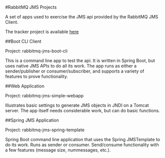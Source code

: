 #RabbitMQ JMS Projects

A set of apps used to exercise the JMS api provided by the RabbitMQ JMS Client.

The tracker project is available [here](https://www.pivotaltracker.com/n/projects/1540055)

##Boot CLI Client

Project: rabbitmq-jms-boot-cli

This is a command line app to test the api.  It is written in Spring Boot, but uses native JMS APIs to do all its work.  The app runs as either a sender/publisher or consumer/subscriber, and supports a variety of features to prove functionality.

##Web Application

Project: rabbitmq-jms-simple-webapp

Illustrates basic settings to generate JMS objects in JNDI on a Tomcat server.  The app itself needs considerable work, but can do basic functions.

##Spring JMS Application

Project: rabbitmq-jms-spring-template

Spring Boot command line application that uses the Spring JMSTemplate to do its work.  Runs as sender or consumer.  Send/consume functionality with a few features (message size, nummessages, etc.).